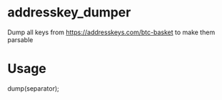# addresskey_dumper
Dump all keys from https://addresskeys.com/btc-basket to make them parsable
# Usage
dump(separator);
